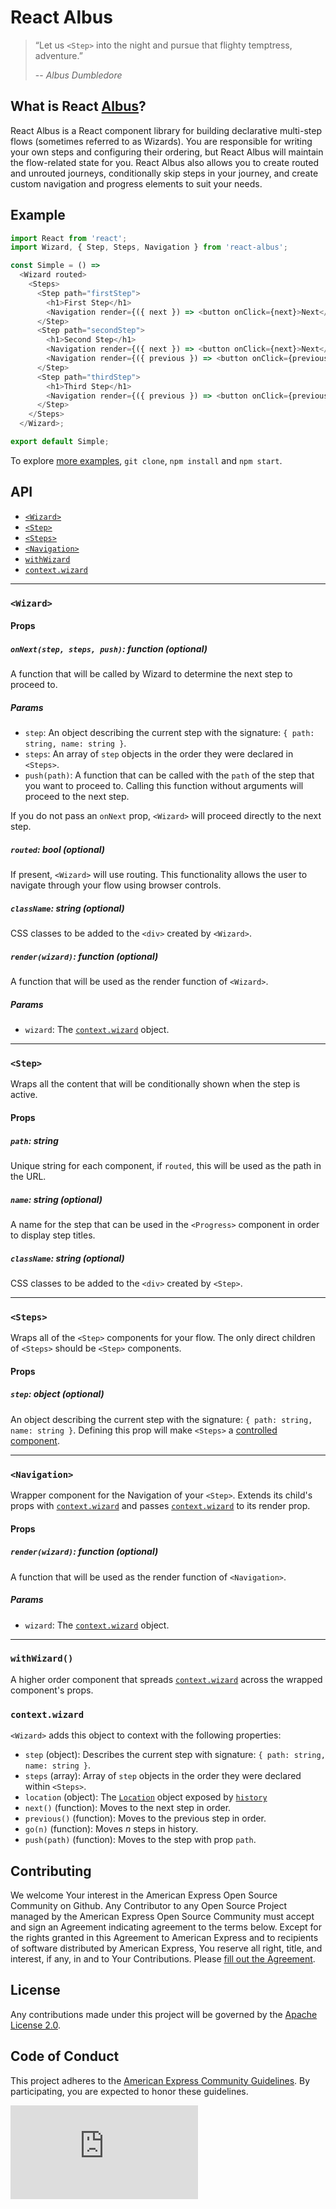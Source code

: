 # React Albus

> “Let us `<Step>` into the night and pursue that flighty temptress, adventure.”
>
> \-- _Albus Dumbledore_

## What is React [Albus](http://u.kanobu.ru/comments/images/3c682662-4e19-49c6-b85b-539db47ff838.gif)?
React Albus is a React component library for building declarative multi-step flows (sometimes referred to as Wizards).  You are responsible for writing your own steps and configuring their ordering, but React Albus will maintain the flow-related state for you.
React Albus also allows you to create routed and unrouted journeys, conditionally skip steps in your journey, and create custom navigation and progress elements to suit your needs.

## Example

```js
import React from 'react';
import Wizard, { Step, Steps, Navigation } from 'react-albus';

const Simple = () =>
  <Wizard routed>
    <Steps>
      <Step path="firstStep">
        <h1>First Step</h1>
        <Navigation render={({ next }) => <button onClick={next}>Next</button>} />
      </Step>
      <Step path="secondStep">
        <h1>Second Step</h1>
        <Navigation render={({ next }) => <button onClick={next}>Next</button>} />
        <Navigation render={({ previous }) => <button onClick={previous}>Previous</button>} />
      </Step>
      <Step path="thirdStep">
        <h1>Third Step</h1>
        <Navigation render={({ previous }) => <button onClick={previous}>Previous</button>} />
      </Step>
    </Steps>
  </Wizard>;

export default Simple;
```
To explore [more examples](https://github.com/americanexpress/react-albus/tree/master/examples), `git clone`, `npm install` and `npm start`.

## API

- [`<Wizard>`](#wizard)
- [`<Step>`](#step)
- [`<Steps>`](#steps)
- [`<Navigation>`](#navigation)
- [`withWizard`](#withwizard)
- [`context.wizard`](#context.wizard)

---

### `<Wizard>`

#### Props
##### `onNext(step, steps, push)`: function *(optional)*
A function that will be called by Wizard to determine the next step to proceed to.

##### Params
* `step`: An object describing the current step with the signature: `{ path: string, name: string }`.
* `steps`: An array of `step` objects in the order they were declared in `<Steps>`.
* `push(path)`: A function that can be called with the `path` of the step that you want to proceed to.  Calling this function without arguments will proceed to the next step.

If you do not pass an `onNext` prop, `<Wizard>` will proceed directly to the next step.

##### `routed`: bool *(optional)*
If present, `<Wizard>` will use routing. This functionality allows the user to navigate through your flow using browser controls.
##### `className`: string *(optional)*
CSS classes to be added to the `<div>` created by `<Wizard>`.
##### `render(wizard)`: function *(optional)*
A function that will be used as the render function of `<Wizard>`.

##### Params
* `wizard`: The [`context.wizard`](#context.wizard) object.

---

### `<Step>`
Wraps all the content that will be conditionally shown when the step is active.

#### Props
##### `path`: string
Unique string for each component, if `routed`, this will be used as the path in the URL.
##### `name`: string *(optional)*
A name for the step that can be used in the `<Progress>` component in order to display step titles.
##### `className`: string *(optional)*
CSS classes to be added to the `<div>` created by `<Step>`.

---

### `<Steps>`
Wraps all of the `<Step>` components for your flow.  The only direct children of `<Steps>` should be `<Step>` components.

#### Props
##### `step`: object ***(optional)***
An object describing the current step with the signature: `{ path: string, name: string }`.  Defining this prop will make `<Steps>` a [controlled component](https://facebook.github.io/react/docs/forms.html).

---

### `<Navigation>`
Wrapper component for the Navigation of your `<Step>`.  Extends its child's props with [`context.wizard`](#context.wizard) and passes [`context.wizard`](#context.wizard) to its render prop.
#### Props
##### `render(wizard)`: function *(optional)*
A function that will be used as the render function of `<Navigation>`.

##### Params
* `wizard`: The [`context.wizard`](#context.wizard) object.

---

### `withWizard()`
A higher order component that spreads [`context.wizard`](#context.wizard) across the wrapped component's props.

### `context.wizard`
`<Wizard>` adds this object to context with the following properties:

* `step` (object): Describes the current step with signature: `{ path: string, name: string }`.
* `steps` (array): Array of `step` objects in the order they were declared within `<Steps>`.
* `location` (object): The [`Location`](https://github.com/ReactTraining/history/blob/v3/docs/Glossary.md#location) object exposed by [`history`](https://github.com/ReactTraining/history/tree/v3)
* `next()` (function): Moves to the next step in order.
* `previous()` (function): Moves to the previous step in order.
* `go(n)` (function): Moves *n* steps in history.
* `push(path)` (function): Moves to the step with prop `path`.

## Contributing
We welcome Your interest in the American Express Open Source Community on Github. Any Contributor to any Open Source Project managed by the American Express Open Source Community must accept and sign an Agreement indicating agreement to the terms below. Except for the rights granted in this Agreement to American Express and to recipients of software distributed by American Express, You reserve all right, title, and interest, if any, in and to Your Contributions. Please [fill out the Agreement](http://goo.gl/forms/mIHWH1Dcuy).

## License
Any contributions made under this project will be governed by the [Apache License 2.0](https://github.com/americanexpress/react-albus/blob/master/LICENSE.txt).

## Code of Conduct
This project adheres to the [American Express Community Guidelines](https://github.com/americanexpress/react-albus/wiki/Code-of-Conduct).
By participating, you are expected to honor these guidelines.

[![Analytics](https://ga-beacon.appspot.com/UA-85897603-1/react-albus/README.md?useReferrer)](https://github.com/americanexpress/react-albus)
